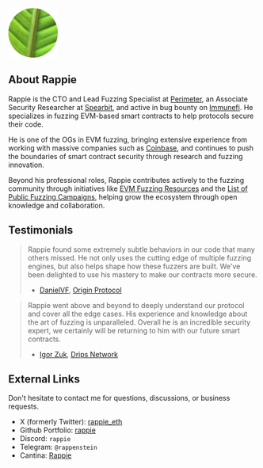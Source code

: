 <img src="../assets/profile-rappie.png" alt="Rappie profile pic">

## About Rappie
Rappie is the CTO and Lead Fuzzing Specialist at [Perimeter](https://perimetersec.io), an Associate Security Researcher at [Spearbit](https://spearbit.com/), and active in bug bounty on [Immunefi](https://immunefi.com/). He specializes in fuzzing EVM-based smart contracts to help protocols secure their code.

He is one of the OGs in EVM fuzzing, bringing extensive experience from working with massive companies such as [Coinbase](http://coinbase.com/), and continues to push the boundaries of smart contract security through research and fuzzing innovation.

Beyond his professional roles, Rappie contributes actively to the fuzzing community through initiatives like [EVM Fuzzing Resources](https://github.com/perimetersec/evm-fuzzing-resources) and the [List of Public Fuzzing Campaigns](https://github.com/perimetersec/public-fuzzing-campaigns-list), helping grow the ecosystem through open knowledge and collaboration.

## Testimonials
> Rappie found some extremely subtle behaviors in our code that many others missed. He not only uses the cutting edge of multiple fuzzing engines, but also helps shape how these fuzzers are built. We've been delighted to use his mastery to make our contracts more secure.
> 
>   - [DanielVF](https://x.com/danielvf), [Origin Protocol](https://www.originprotocol.com/)

> Rappie went above and beyond to deeply understand our protocol and cover all the edge cases. His experience and knowledge about the art of fuzzing is unparalleled. Overall he is an incredible security expert, we certainly will be returning to him with our future smart contracts.
>
>   - [Igor Zuk](https://x.com/code_sandwich), [Drips Network](https://www.drips.network/)

## External Links
Don't hesitate to contact me for questions, discussions, or business requests.
- X (formerly Twitter): [rappie_eth](https://x.com/rappie_eth)
- Github Portfolio: [rappie](https://github.com/rappie/portfolio)
- Discord: `rappie`
- Telegram: `@rappenstein`
- Cantina: [Rappie](https://cantina.xyz/u/Rappie)

